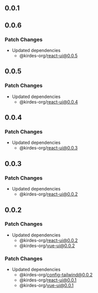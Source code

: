 ## 0.0.1

## 0.0.6

### Patch Changes

- Updated dependencies
  - @kirdes-org/react-ui@0.0.5

## 0.0.5

### Patch Changes

- Updated dependencies
  - @kirdes-org/react-ui@0.0.4

## 0.0.4

### Patch Changes

- Updated dependencies
  - @kirdes-org/react-ui@0.0.3

## 0.0.3

### Patch Changes

- Updated dependencies
  - @kirdes-org/react-ui@0.0.2

## 0.0.2

### Patch Changes

- Updated dependencies
  - @kirdes-org/react-ui@0.0.2
  - @kirdes-org/vue-ui@0.0.2

### Patch Changes

- Updated dependencies
  - @kirdes-org/config-tailwind@0.0.2
  - @kirdes-org/react-ui@0.0.1
  - @kirdes-org/vue-ui@0.0.1
